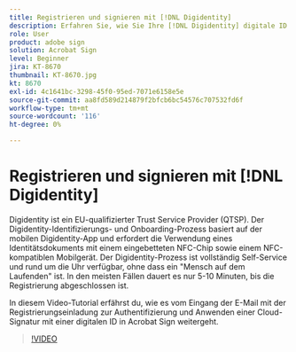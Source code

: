 ```yaml
---
title: Registrieren und signieren mit [!DNL Digidentity]
description: Erfahren Sie, wie Sie Ihre [!DNL Digidentity] digitale ID mit Acrobat Sign
role: User
product: adobe sign
solution: Acrobat Sign
level: Beginner
jira: KT-8670
thumbnail: KT-8670.jpg
kt: 8670
exl-id: 4c1641bc-3298-45f0-95ed-7071e6158e5e
source-git-commit: aa8fd589d214879f2bfcb6bc54576c707532fd6f
workflow-type: tm+mt
source-wordcount: '116'
ht-degree: 0%

---
```


# Registrieren und signieren mit [!DNL Digidentity]

Digidentity ist ein EU-qualifizierter Trust Service Provider (QTSP). Der Digidentity-Identifizierungs- und Onboarding-Prozess basiert auf der mobilen Digidentity-App und erfordert die Verwendung eines Identitätsdokuments mit einem eingebetteten NFC-Chip sowie einem NFC-kompatiblen Mobilgerät. Der Digidentity-Prozess ist vollständig Self-Service und rund um die Uhr verfügbar, ohne dass ein &quot;Mensch auf dem Laufenden&quot; ist. In den meisten Fällen dauert es nur 5-10 Minuten, bis die Registrierung abgeschlossen ist.

In diesem Video-Tutorial erfährst du, wie es vom Eingang der E-Mail mit der Registrierungseinladung zur Authentifizierung und Anwenden einer Cloud-Signatur mit einer digitalen ID in Acrobat Sign weitergeht.

>[!VIDEO](https://video.tv.adobe.com/v/336991?quality=12&learn=on&hidetitle=true)

